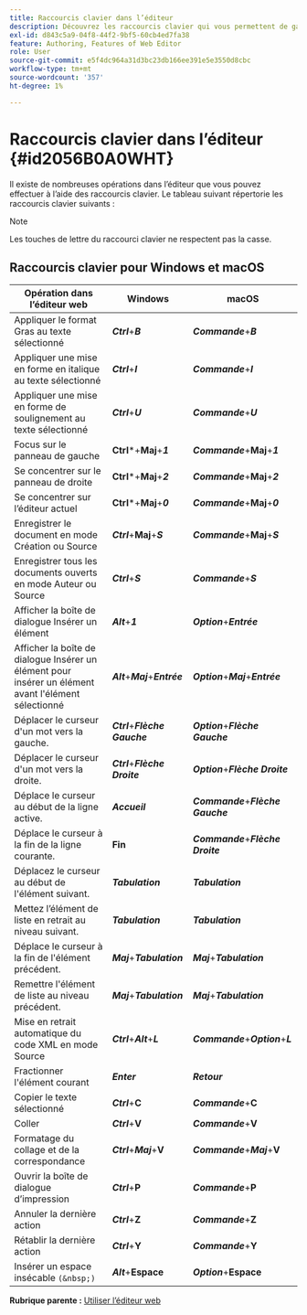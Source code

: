 ```yaml
---
title: Raccourcis clavier dans l’éditeur
description: Découvrez les raccourcis clavier qui vous permettent de gagner du temps dans l’éditeur web d’AEM Guides.
exl-id: d843c5a9-04f8-44f2-9bf5-60cb4ed7fa38
feature: Authoring, Features of Web Editor
role: User
source-git-commit: e5f4dc964a31d3bc23db166ee391e5e3550d8cbc
workflow-type: tm+mt
source-wordcount: '357'
ht-degree: 1%

---
```


# Raccourcis clavier dans l’éditeur {#id2056B0A0WHT}

Il existe de nombreuses opérations dans l’éditeur que vous pouvez effectuer à l’aide des raccourcis clavier. Le tableau suivant répertorie les raccourcis clavier suivants :

>[!NOTE]
>
> Les touches de lettre du raccourci clavier ne respectent pas la casse.

## Raccourcis clavier pour Windows et macOS

| Opération dans l’éditeur web | Windows | macOS |
|-----------------------|-----------------|-----------------|
| Appliquer le format Gras au texte sélectionné | ***Ctrl***+***B*** | ***Commande***+***B*** |
| Appliquer une mise en forme en italique au texte sélectionné | ***Ctrl***+***I*** | ***Commande***+***I*** |
| Appliquer une mise en forme de soulignement au texte sélectionné | ***Ctrl***+***U*** | ***Commande***+***U*** |
| Focus sur le panneau de gauche | **Ctrl***+**Maj**+***1*** | ***Commande***+**Maj**+***1*** |
| Se concentrer sur le panneau de droite | **Ctrl***+**Maj**+***2*** | ***Commande***+**Maj**+***2*** |
| Se concentrer sur l’éditeur actuel | **Ctrl***+**Maj**+***0*** | ***Commande***+**Maj**+***0*** |
| Enregistrer le document en mode Création ou Source | ***Ctrl***+**Maj**+***S*** | ***Commande***+**Maj**+***S*** |
| Enregistrer tous les documents ouverts en mode Auteur ou Source | ***Ctrl***+***S*** | ***Commande***+***S*** |
| Afficher la boîte de dialogue Insérer un élément | ***Alt***+***1*** | ***Option***+***Entrée*** |
| Afficher la boîte de dialogue Insérer un élément pour insérer un élément avant l&#39;élément sélectionné | ***Alt***+***Maj***+***Entrée*** | ***Option***+***Maj***+***Entrée*** |
| Déplacer le curseur d&#39;un mot vers la gauche. | ***Ctrl***+***Flèche Gauche*** | ***Option***+***Flèche Gauche*** |
| Déplacer le curseur d&#39;un mot vers la droite. | ***Ctrl***+***Flèche Droite*** | ***Option***+***Flèche Droite*** |
| Déplace le curseur au début de la ligne active. | ***Accueil*** | ***Commande***+***Flèche Gauche*** |
| Déplace le curseur à la fin de la ligne courante. | **Fin** | ***Commande***+***Flèche Droite*** |
| Déplacez le curseur au début de l&#39;élément suivant. | ***Tabulation*** | ***Tabulation*** |
| Mettez l’élément de liste en retrait au niveau suivant. | ***Tabulation*** | ***Tabulation*** |
| Déplace le curseur à la fin de l&#39;élément précédent. | ***Maj***+***Tabulation*** | ***Maj***+***Tabulation*** |
| Remettre l&#39;élément de liste au niveau précédent. | ***Maj***+***Tabulation*** | ***Maj***+***Tabulation*** |
| Mise en retrait automatique du code XML en mode Source | ***Ctrl***+***Alt***+***L*** | ***Commande***+***Option***+***L*** |
| Fractionner l&#39;élément courant | ***Enter*** | ***Retour*** |
| Copier le texte sélectionné | ***Ctrl***+**C** | ***Commande***+**C** |
| Coller | ***Ctrl***+**V** | ***Commande***+**V** |
| Formatage du collage et de la correspondance | ***Ctrl***+***Maj***+**V** | ***Commande***+***Maj***+**V** |
| Ouvrir la boîte de dialogue d’impression | ***Ctrl***+**P** | ***Commande***+**P** |
| Annuler la dernière action | ***Ctrl***+**Z** | ***Commande***+**Z** |
| Rétablir la dernière action | ***Ctrl***+**Y** | ***Commande***+**Y** |
| Insérer un espace insécable `(&nbsp;)` | ***Alt***+**Espace** | ***Option***+**Espace** |

**Rubrique parente :** [Utiliser l’éditeur web](web-editor.md)
